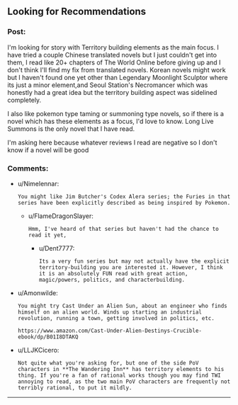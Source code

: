 ## Looking for Recommendations

### Post:

I'm looking for story with Territory building elements as the main focus. I have tried a couple Chinese translated novels but I just couldn't get into them, I read like 20+ chapters of The World Online before giving up and I don't think I'll find my fix from translated novels. Korean novels might work but I haven't found one yet other than Legendary Moonlight Sculptor where its just a minor element,and Seoul Station's Necromancer which was honestly had a great idea but the territory building aspect was sidelined completely.

I also like pokemon type taming or summoning type novels, so if there is a novel which has these elements as a focus, I'd love to know. Long Live Summons is the only novel that I have read.

I'm asking here because whatever reviews I read are negative so I don't know if a novel will be good 



### Comments:

- u/Nimelennar:
  ```
  You might like Jim Butcher's Codex Alera series; the Furies in that series have been explicitly described as being inspired by Pokemon.
  ```

  - u/FlameDragonSlayer:
    ```
    Hmm, I've heard of that series but haven't had the chance to read it yet,
    ```

    - u/Dent7777:
      ```
      Its a very fun series but may not actually have the explicit territory-building you are interested it. However, I think it is an absolutely FUN read with great action, magic/powers, politics, and characterbuilding.
      ```

- u/Amonwilde:
  ```
  You might try Cast Under an Alien Sun, about an engineer who finds himself on an alien world. Winds up starting an industrial revolution, running a town, getting involved in politics, etc.

  https://www.amazon.com/Cast-Under-Alien-Destinys-Crucible-ebook/dp/B01I8DTAKQ
  ```

- u/LLJKCicero:
  ```
  Not quite what you're asking for, but one of the side PoV characters in **The Wandering Inn** has territory elements to his thing. If you're a fan of rational works though you may find TWI annoying to read, as the two main PoV characters are frequently not terribly rational, to put it mildly.
  ```

---

